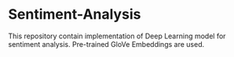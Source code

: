 # Sentiment-Analysis
This repository contain implementation of Deep Learning model for sentiment analysis. Pre-trained GloVe Embeddings are used.
